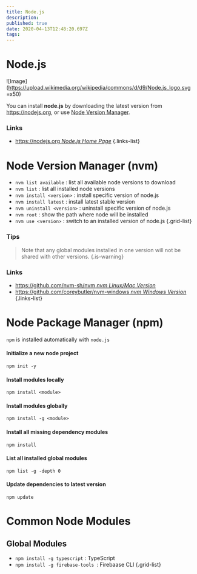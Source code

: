 ```yaml
---
title: Node.js
description: 
published: true
date: 2020-04-13T12:48:20.697Z
tags: 
---
```



# Node.js
![Image](https://upload.wikimedia.org/wikipedia/commons/d/d9/Node.js_logo.svg =x50)

You can install **node.js** by downloading the latest version from https://nodejs.org, or use [Node Version Manager](#node-version-manager).

### Links
- [https://nodejs.org *Node.js Home Page*](https://nodejs.org)
{.links-list}



# Node Version Manager (nvm)

- `nvm list available` : list all available node versions to download
- `nvm list` : list all installed node versions
- `nvm install <version>` : install specific version of node.js
- `nvm install latest` : install latest stable version
- `nvm uninstall <version>` : uninstall specific version of node.js
- `nvm root` : show the path where node will be installed
- `nvm use <version>` : switch to an installed version of node.js
{.grid-list}

### Tips
> Note that any global modules installed in one version will not be shared with other versions.
{.is-warning}

### Links
- [https://github.com/nvm-sh/nvm *nvm Linux/Mac Version*](https://github.com/nvm-sh/nvm)
- [https://github.com/coreybutler/nvm-windows *nvm Windows Version*](https://github.com/coreybutler/nvm-windows)
{.links-list}

# Node Package Manager (npm)

`npm` is installed automatically with `node.js`

#### Initialize a new node project
```
npm init -y
```

#### Install modules locally
```
npm install <module>
```

#### Install modules globally
```
npm install -g <module>
```

#### Install all missing dependency modules
```
npm install
```


#### List all installed global modules
```
npm list -g -depth 0
```

#### Update dependencies to latest version
```
npm update
```




# Common Node Modules

## Global Modules

- `npm install -g typescript` : TypeScript
- `npm install -g firebase-tools `: Firebaase CLI
{.grid-list}

